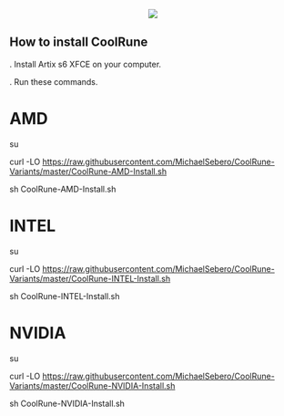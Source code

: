 <p align="center">
	<img src="https://i.postimg.cc/VLTRqVvW/logo.png" />

## How to install CoolRune

. Install Artix s6 XFCE on your computer.

. Run these commands.

# AMD

su
	
curl -LO https://raw.githubusercontent.com/MichaelSebero/CoolRune-Variants/master/CoolRune-AMD-Install.sh
	
sh CoolRune-AMD-Install.sh

# INTEL

su
	
curl -LO https://raw.githubusercontent.com/MichaelSebero/CoolRune-Variants/master/CoolRune-INTEL-Install.sh
	
sh CoolRune-INTEL-Install.sh

# NVIDIA

su
	
curl -LO https://raw.githubusercontent.com/MichaelSebero/CoolRune-Variants/master/CoolRune-NVIDIA-Install.sh
	
sh CoolRune-NVIDIA-Install.sh
